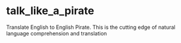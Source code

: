 # talk_like_a_pirate
Translate English to English Pirate. This is the cutting edge of natural language comprehension and translation
